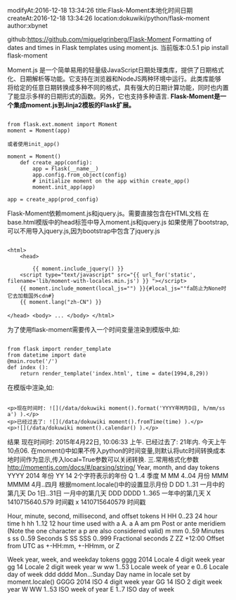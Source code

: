 modifyAt:2016-12-18 13:34:26
title:Flask-Moment本地化时间日期 
createAt:2016-12-18 13:34:26
location:dokuwiki/python/flask-moment
author:xbynet


github:https://github.com/miguelgrinberg/Flask-Moment
Formatting of dates and times in Flask templates using moment.js.
当前版本:0.5.1
pip install flask-moment

Moment.js 是一个简单易用的轻量级JavaScript日期处理类库，提供了日期格式化、日期解析等功能。它支持在浏览器和NodeJS两种环境中运行。此类库能够 将给定的任意日期转换成多种不同的格式，具有强大的日期计算功能，同时也内置了能显示多样的日期形式的函数。另外，它也支持多种语言.
**Flask-Moment是一个集成moment.js到Jinja2模板的Flask扩展。**

```

from flask.ext.moment import Moment
moment = Moment(app)

或者使用init_app()

moment = Moment()
    def create_app(config):
        app = Flask(__name__)
        app.config.from_object(config)
        # initialize moment on the app within create_app()
        moment.init_app(app)

app = create_app(prod_config)

```

Flask-Moment依赖moment.js和jquery.js。需要直接包含在HTML文档
在base.html模版中的head标签中导入moment.js和jquery.js
如果使用了bootstrap,可以不用导入jquery.js,因为bootstrap中包含了jquery.js
```

<html>
    <head>

        {{ moment.include_jquery() }}
    <script type="text/javascript" src="{{ url_for('static', filename='lib/moment-with-locales.min.js') }} "></script>
    {{ moment.include_moment(local_js="") }}{#local_js=""fa防止为None时它去加载国外cdn#}
    {{ moment.lang("zh-CN") }}
　　　　 
</head> <body> ... </body> </html>

```
为了使用flask-moment需要传入一个时间变量渲染到模版中,如:
```

from flask import render_template
from datetime import date
@main.route('/')
def index ():
    return render_template('index.html', time = date(1994,8,29))

```
在模版中渲染,如:
```

<p>现在时间时: ![](/data/dokuwiki moment().format('YYYY年M月D日, h/mm/ss a') ).</p>
<p>已经过去了: ![](/data/dokuwiki moment().fromTime(time) ).</p>
<p>![](/data/dokuwiki moment().calendar() ).</p>

```
结果
现在时间时: 2015年4月22日, 10:06:33 上午.
已经过去了: 21年内.
今天上午10点06.
在moment()中如果不传入python的时间变量,则默认将utc时间转换成本地时间作为显示,传入local=True参数可以关闭转换.
三.常用格式化参数
http://momentjs.com/docs/#/parsing/string/
Year, month, and day tokens
YYYY	2014	年份
YY	14	2个字符表示的年份
Q	1..4	季度
M MM	4..04	月份
MMM MMMM	4月..四月	根据moment.locale()中的设置显示月份
D DD	1..31	一月中的第几天
Do	1日..31日	一月中的第几天
DDD DDDD	1..365	一年中的第几天
X	1410715640.579	时间戳
x	1410715640579	时间戳

Hour, minute, second, millisecond, and offset tokens
H HH	0..23	24 hour time
h hh	1..12	12 hour time used with a A.
a A	am pm	Post or ante meridiem (Note the one character a p are also considered valid)
m mm	0..59	Minutes
s ss	0..59	Seconds
S SS SSS	0..999	Fractional seconds
Z ZZ	+12:00	Offset from UTC as +-HH:mm, +-HHmm, or Z

Week year, week, and weekday tokens
gggg	2014	Locale 4 digit week year
gg	14	Locale 2 digit week year
w ww	1..53	Locale week of year
e	0..6	Locale day of week
ddd dddd	Mon...Sunday	Day name in locale set by moment.locale()
GGGG	2014	ISO 4 digit week year
GG	14	ISO 2 digit week year
W WW	1..53	ISO week of year
E	1..7	ISO day of week